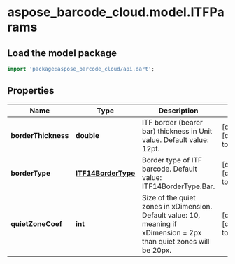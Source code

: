 # aspose_barcode_cloud.model.ITFParams

## Load the model package
```dart
import 'package:aspose_barcode_cloud/api.dart';
```

## Properties
Name | Type | Description | Notes
---- | ---- | ----------- | -----
**borderThickness** | **double** | ITF border (bearer bar) thickness in Unit value. Default value: 12pt. | [optional] [default to null]
**borderType** | [**ITF14BorderType**](ITF14BorderType.md) | Border type of ITF barcode. Default value: ITF14BorderType.Bar. | [optional] [default to null]
**quietZoneCoef** | **int** | Size of the quiet zones in xDimension. Default value: 10, meaning if xDimension &#x3D; 2px than quiet zones will be 20px. | [optional] [default to null]

